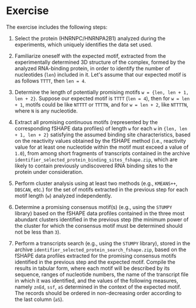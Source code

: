 # Exercise

The exercise includes the following steps:

1. Select the protein (HNRNPC/HNRNPA2B1) analyzed during the experiments, which uniquely identifies the data set used.

2. Familiarize oneself with the expected motif, extracted from the experimentally determined 3D structure of the complex, formed by the analyzed RNA-binding protein, in order to identify the number of nucleotides (`len`) included in it. Let's assume that our expected motif is as follows `TTTT`, then `len = 4`.

3. Determine the length of potentially promising motifs `w = {len, len + 1, len + 2}`. Suppose our expected motif is `TTTT` (`len = 4`), then for `w = len + 1`, motifs could be like `NTTTT` or `TTTTN`, and for `w = len + 2`, like `NTTTTN`, where `N` is any nucleotide.

4. Extract all promising continuous motifs (represented by the corresponding fSHAPE data profiles) of length `w` for each `w` in `{len, len + 1, len + 2}` satisfying the assumed binding site characteristics, based on the reactivity values obtained by the fSHAPE method (i.e., reactivity value for at least one nucleotide within the motif must exceed a value of `1.0`), from among short fragments of transcripts contained in the archive `identifier_selected_protein_binding_sites_fshape.zip`, which are likely to contain previously undiscovered RNA binding sites to the protein under consideration.

5. Perform cluster analysis using at least two methods (e.g., `KMEANS++`, `DBSCAN`, etc.) for the set of motifs extracted in the previous step for each motif length (`w`) analyzed independently.

6. Determine a promising consensus motif(s) (e.g., using the `STUMPY` library) based on the fSHAPE data profiles contained in the three most abundant clusters identified in the previous step (the minimum power of the cluster for which the consensus motif must be determined should not be less than `3`).

7. Perform a transcripts search (e.g., using the `STUMPY` library), stored in the archive `identifier_selected_protein_search_fshape.zip`, based on the fSHAPE data profiles extracted for the promising consensus motifs identified in the previous step and the expected motif. Compile the results in tabular form, where each motif will be described by its sequence, ranges of nucleotide numbers, the name of the transcript file in which it was identified, and the values of the following measures, namely `znEd`, `ssf`, `aS` determined in the context of the expected motif. The records should be ordered in non-decreasing order according to the last column (`aS`).